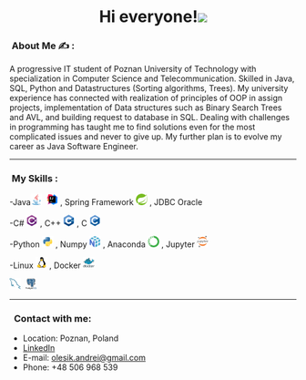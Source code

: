 <h1 align="center">Hi everyone!<img src="https://media.giphy.com/media/hvRJCLFzcasrR4ia7z/giphy.gif" width="30px"></h1>

###  &nbsp;About Me ✍️ :

A progressive IT student of Poznan University of Technology with specialization in Computer Science and Telecommunication. Skilled in Java, SQL, Python and Datastructures (Sorting algorithms, Trees). My university experience has connected with realization of principles of OOP in assign projects, implementation of Data structures such as Binary Search Trees and AVL, and building request to database in SQL. Dealing with challenges in programming has taught me to find solutions even for the most complicated issues and never to give up. My further plan is to evolve my career as Java Software Engineer.


---

### &nbsp;My Skills :

<p>
-Java<img src="https://github.com/devicons/devicon/blob/master/icons/java/java-original.svg" title="Java" alt="Java" width="20" height="20"/>&nbsp; <img src="https://github.com/devicons/devicon/blob/master/icons/intellij/intellij-original.svg" title="Intellij" alt="Intellij" width="20" height="20"/>&nbsp;, Spring Framework
 <img src="https://github.com/devicons/devicon/blob/master/icons/spring/spring-original.svg" title="Spring" alt="Spring" width="20" height="20"/>&nbsp;, JDBC Oracle
</p>
<p>
-C# <img src="https://github.com/devicons/devicon/blob/master/icons/csharp/csharp-original.svg" title="C#" alt="C#" width="20" height="20"/>&nbsp;, C++
<img src="https://github.com/devicons/devicon/blob/master/icons/cplusplus/cplusplus-original.svg" title="C++" alt="C++" width="20" height="20"/>&nbsp;, C
<img src="https://github.com/devicons/devicon/blob/master/icons/c/c-original.svg" title="C" alt="C" width="20" height="20"/>&nbsp;
 </p>
 <p>
-Python <img src="https://github.com/devicons/devicon/blob/master/icons/python/python-original.svg" title="Python" alt="Python" width="20" height="20"/>&nbsp;, Numpy
<img src="https://github.com/devicons/devicon/blob/master/icons/numpy/numpy-original.svg" title="Numpy" alt="Numpy" width="20" height="20"/>&nbsp;, Anaconda
<img src="https://github.com/devicons/devicon/blob/master/icons/anaconda/anaconda-original.svg" title="Anaconda" alt="Anaconda" width="20" height="20"/>&nbsp;, Jupyter
<img src="https://github.com/devicons/devicon/blob/master/icons/jupyter/jupyter-original-wordmark.svg" title="Jupyter" alt="Jupyter" width="20" height="20"/>&nbsp;
 </p>
 <p>
-Linux <img src="https://github.com/devicons/devicon/blob/master/icons/linux/linux-original.svg" title="Linux" alt="Linux" width="20" height="20"/>&nbsp;, Docker
<img src="https://github.com/devicons/devicon/blob/master/icons/docker/docker-original-wordmark.svg" title="Docker" alt="Docker" width="20" height="20"/>&nbsp;
 </p>
 <p>
<img src="https://github.com/devicons/devicon/blob/master/icons/mysql/mysql-original.svg" title="MySQL"  alt="MySQL" width="20" height="20"/>&nbsp;
  <img src="https://github.com/devicons/devicon/blob/master/icons/postgresql/postgresql-original-wordmark.svg" title="PostgreSQL" alt="PostgreSQL" width="20" height="20"/>&nbsp;



</p>

---
### &nbsp; Contact with me:
- Location: Poznan, Poland
- [LinkedIn](https://www.linkedin.com/in/andrei-alesik-91237b22a/)
- E-mail: olesik.andrei@gmail.com
- Phone: +48 506 968 539
